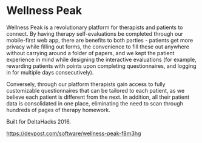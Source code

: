# Wellness Peak
Wellness Peak is a revolutionary platform for therapists and patients to connect. By having therapy self-evaluations be completed through our mobile-first web app, there are benefits to both parties - patients get more privacy while filling out forms, the convenience to fill these out anywhere without carrying around a folder of papers, and we kept the patient experience in mind while designing the interactive evaluations (for example, rewarding patients with points upon completing questionnaires, and logging in for multiple days consecutively).

Conversely, through our platform therapists gain access to fully customizable questionnaires that can be tailored to each patient, as we believe each patient is different from the next. In addition, all their patient data is consolidated in one place, eliminating the need to scan through hundreds of pages of therapy homework.

Built for DeltaHacks 2016.

https://devpost.com/software/wellness-peak-f8m3hg
